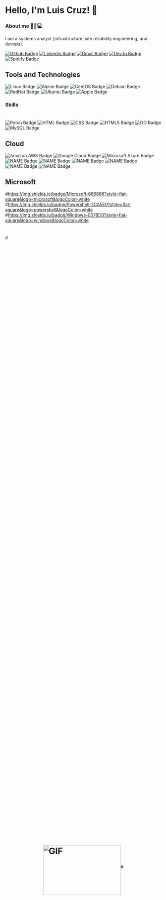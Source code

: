 # Hello, I'm Luis Cruz! 👋

### About me ✍🏼💻
I am a systems analyst {infrastructure, site reliability engineering, and devops}.

[![Github Badge](https://img.shields.io/badge/-Github-000?style=flat-square&logo=Github&logoColor=white&link=https://github.com/luiscruzcwb)](https://github.com/luiscruzcwb)
[![Linkedin Badge](https://img.shields.io/badge/-LinkedIn-blue?style=flat-square&logo=Linkedin&logoColor=white&link=https://www.linkedin.com/in/luiscruzcwb/)](https://www.linkedin.com/in/luiscruzcwb/)
[![Gmail Badge](https://img.shields.io/badge/Gmail-D14836?style=flat-square&logo=gmail&logoColor=white&malito=contato@luiscruz.com.br)](mailto:contato@luiscruz.com.br)
[![Dev.to Badge](https://img.shields.io/badge/dev.to-0A0A0A?style=flat-square&logo=devdotto&logoColor=white)](https://dev.to/luiscruzcwb) 
[![Spotify Badge](https://img.shields.io/badge/Spotify-1ED760?&style=flat-square&logo=spotify&logoColor=white)](https://open.spotify.com/user/luiscruzcwb)



## Tools and Technologies
![Linux Badge](https://img.shields.io/badge/Linux-FCC624?style=flat-square&logo=linux&logoColor=black)
![Alpine Badge](https://img.shields.io/badge/Alpine_Linux-0D597F?style=flat-square&logo=alpine-linux&logoColor=white)
![CentOS Badge](https://img.shields.io/badge/Cent%20OS-262577?style=flat-square&logo=CentOS&logoColor=white)
![Debian Badge](https://img.shields.io/badge/Debian-A81D33?style=flat-square&logo=debian&logoColor=white)
![RedHat Badge](https://img.shields.io/badge/Red%20Hat-EE0000?style=flat-square&logo=redhat&logoColor=white)
![Ubuntu Badge](https://img.shields.io/badge/Ubuntu-E95420?style=flat-square&logo=ubuntu&logoColor=white)
![Apple Badge](https://img.shields.io/badge/mac%20os-000000?style=flat-square&logo=apple&logoColor=white)



### Skills
#
![Pyton Badge](https://img.shields.io/badge/Python-3776AB?style=flat-square&logo=python&logoColor=white)
![HTML Badge](https://img.shields.io/badge/HTML-239120?style=flat-square&logo=html5&logoColor=white)
![CSS Badge](https://img.shields.io/badge/CSS-239120?&style=flat-square&logo=css3&logoColor=white)
![HTML5 Badge](https://img.shields.io/badge/HTML5-E34F26?style=flat-square&logo=html5&logoColor=white)
![GO Badge](https://img.shields.io/badge/Go-00ADD8?style=flat-square&logo=go&logoColor=white)
![MySQL Badge](https://img.shields.io/badge/MySQL-00000F?style=flat-square&logo=mysql&logoColor=white)

## Cloud
![Amazon AWS Badge](https://img.shields.io/badge/Amazon_AWS-232F3E?style=flat-square&logo=amazon-aws&logoColor=white)
![Google Cloud Badge](https://img.shields.io/badge/Google_Cloud-4285F4?style=flat-square&logo=google-cloud&logoColor=white)
![Microsoft Azure Badge](https://img.shields.io/badge/Microsoft_Azure-0089D6?style=flat-square&logo=microsoft-azure&logoColor=white)
![NAME Badge](https://img.shields.io/badge/Azure_DevOps-0078D7?style=flat-square&logo=azure-devops&logoColor=white)
![NAME Badge](https://img.shields.io/badge/Amazon_AWS-FF9900?style=flat-square&logo=amazonaws&logoColor=white)
![NAME Badge](https://img.shields.io/badge/Cloudflare-F38020?style=flat-square&logo=Cloudflare&logoColor=white)
![NAME Badge](https://img.shields.io/badge/elastic%20cloud-005571?style=flat-square&logo=elasticcloud&logoColor=white)
![NAME Badge](https://img.shields.io/badge/Google_Cloud-4285F4?style=flat-square&logo=google-cloud&logoColor=white)
![NAME Badge](https://img.shields.io/badge/microsoft%20azure-0089D6?style=flat-square&logo=microsoft-azure&logoColor=white)

## Microsoft 
#https://img.shields.io/badge/Microsoft-666666?style=flat-square&logo=microsoft&logoColor=white
#https://img.shields.io/badge/Powershell-2CA5E0?style=flat-square&logo=powershell&logoColor=white
#https://img.shields.io/badge/Windows-0078D6?style=flat-square&logo=windows&logoColor=white
#
#
#
#
#<div style="display: flex; justify-content: center; align-items: center; height: 100vh;">
#    <img src="https://github.com/abhisheknaiidu/abhisheknaiidu/blob/master/code.gif?raw=true" width="250" height="160" alt="GIF">
#</div>
#
#
#
#
#
